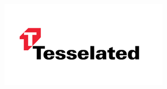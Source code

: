 <div align="center">
<p>
    <a href="https://tessellated.io" target="_blank">
      <img alt="Tessellated Logo" src="media/logo.png" />
    </a>
</p>
<br />
</div>

